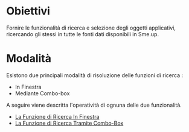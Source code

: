 # Obiettivi
Fornire le funzionalità di ricerca e selezione degli oggetti applicativi, ricercando gli stessi in tutte le fonti dati disponibili in Sme.up.

# Modalità
Esistono due principali modalità di risoluzione delle funzioni di ricerca : 
* In Finestra
* Mediante Combo-box

A seguire viene descritta l'operatività di ognuna delle due funzionalità.

- [La Funzione di Ricerca In Finestra](Sorgenti/DOC/TA/B£AMO/B£EQRYA02A)
- [La Funzione di Ricerca Tramite Combo-Box](Sorgenti/DOC/TA/B£AMO/B£EQRYA02B)

